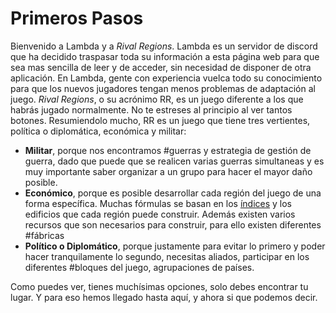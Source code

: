 
# Primeros Pasos

Bienvenido a Lambda y a _Rival Regions_. Lambda es un servidor de discord que ha decidido traspasar toda su información a esta página web para que sea mas sencilla de leer y de acceder, sin necesidad de disponer de otra aplicación. En Lambda, gente con experiencia vuelca todo su conocimiento para que los nuevos jugadores tengan menos problemas de adaptación al juego. _Rival Regions_, o su acrónimo RR, es un juego diferente a los que habrás jugado normalmente. No te estreses al principio al ver tantos botones. Resumiendolo mucho, RR es un juego que tiene tres vertientes, política o diplomática, económica y militar:

- **Militar**, porque nos encontramos #guerras y estrategia de gestión de guerra, dado que puede que se realicen varias guerras simultaneas y es muy importante saber organizar a un grupo para hacer el mayor daño posible.
- **Económico**, porque es posible desarrollar cada región del juego de una forma específica. Muchas fórmulas se basan en los [índices](/2.Economia/Indices) y los edificios que cada región puede construir. Además existen varios recursos que son necesarios para construir, para ello existen diferentes #fábricas
- **Político o Diplomático**, porque justamente para evitar lo primero y poder hacer tranquilamente lo segundo, necesitas aliados, participar en los diferentes #bloques del juego, agrupaciones de países.

Como puedes ver, tienes muchísimas opciones, solo debes encontrar tu lugar.   Y para eso hemos llegado hasta aquí, y ahora si que podemos decir.
<!--stackedit_data:
eyJoaXN0b3J5IjpbLTkzMjA4ODAwLC0xMDk2Mjk3NTM1XX0=
-->
